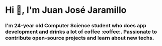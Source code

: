 <h1>Hi 👋, I'm Juan José Jaramillo</h1>
<h3>I'm 24-year old Computer Science student who does app development and drinks a lot of coffee :coffee:. Passionate to contribute open-source projects and learn about new techs.</h3>

